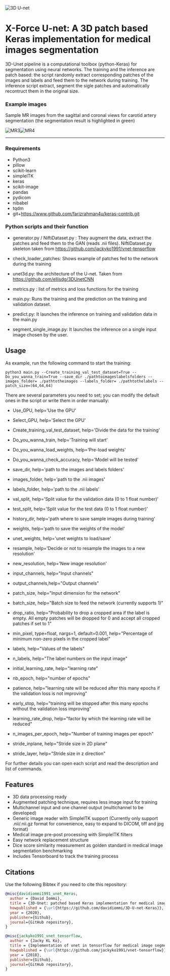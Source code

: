 ![3D U-net](images/X-force-logo.png)

# X-Force U-net: A 3D patch based Keras implementation for medical images segmentation

3D-Unet pipeline is a computational toolbox (python-Keras) for segmentation using neural networks. 
The training and the inference are patch based: the script randomly extract corresponding patches of the images and labels and feed them to the network during training.
The inference script extract, segment the sigle patches and automatically recontruct them in the original size.

### Example images

Sample MR images from the sagittal and coronal views for carotid artery segmentation (the segmentation result is highlighted in green)

![MR3](images/3.JPG)![MR4](images/4.JPG)
*******************************************************************************

### Requirements
- Python3
- pillow
- scikit-learn
- simpleITK
- keras
- scikit-image
- pandas
- pydicom
- nibabel
- tqdm
- git+https://www.github.com/farizrahman4u/keras-contrib.git

### Python scripts and their function

- generator.py / NiftiDataset.py : They augment the data, extract the patches and feed them to the GAN (reads .nii files). NiftiDataset.py
  skeleton taken from https://github.com/jackyko1991/vnet-tensorflow

- check_loader_patches: Shows example of patches fed to the network during the training  

- unet3d.py: the architecture of the U-net. Taken from https://github.com/ellisdg/3DUnetCNN

- metrics.py : list of metrics and loss functions for the training

- main.py: Runs the training and the prediction on the training and validation dataset.

- predict.py: It launches the inference on training and validation data in the main.py

- segment_single_image.py: It launches the inference on a single input image chosen by the user.

## Usage
As example, run the following command to start the training:
```console
python3 main.py --Create_training_val_test_dataset=True --Do_you_wanna_train=True --save_dir ./pathtoimageslabelsfolders --images_folder= ./pathtotheimages --labels_folder= ./pathtothelabels --patch_size=(64,64,64)
```
There are several parameters you need to set; you can modify the default ones in the script or write them in order manually:

- Use_GPU, help='Use the GPU'
- Select_GPU, help='Select the GPU'
- Create_training_val_test_dataset, help='Divide the data for the training'
- Do_you_wanna_train, help='Training will start'
- Do_you_wanna_load_weights, help='Pre-load weights'
- Do_you_wanna_check_accuracy, help='Model will be tested'
- save_dir, help='path to the images and labels folders'
- images_folder, help='path to the .nii images'
- labels_folder, help='path to the .nii labels'
- val_split, help='Split value for the validation data (0 to 1 float number)'
- test_split, help='Split value for the test data (0 to 1 float number)'
- history_dir, help='path where to save sample images during training'
- weights, help='path to save the weights of the model'
- unet_weights, help='unet weights to load/save'

- resample, help='Decide or not to resample the images to a new resolution'
- new_resolution, help='New image resolution'
- input_channels, help="Input channels"
- output_channels,help="Output channels"
- patch_size, help="Input dimension for the network"
- batch_size, help="Batch size to feed the network (currently supports 1)"
- drop_ratio, help="Probability to drop a cropped area if the label is empty. All empty patches will be dropped for 0 and accept all cropped patches if set to 1"
- min_pixel, type=float, nargs=1, default=0.001, help="Percentage of minimum non-zero pixels in the cropped label"
- labels, help="Values of the labels"
- n_labels, help="The label numbers on the input image"
- initial_learning_rate, help="learning rate"
- nb_epoch, help="number of epochs"
- patience, help="learning rate will be reduced after this many epochs if the validation loss is not improving"
- early_stop, help="training will be stopped after this many epochs without the validation loss improving"
- learning_rate_drop, help="factor by which the learning rate will be reduced"
- n_images_per_epoch, help="Number of training images per epoch"

- stride_inplane, help="Stride size in 2D plane"
- stride_layer, help="Stride size in z direction"

For further details you can open each script and read the description and list of commands.

## Features
- 3D data processing ready
- Augmented patching technique, requires less image input for training
- Multichannel input and one channel output (multichannel to be developed)
- Generic image reader with SimpleITK support (Currently only support .nii/.nii.gz format for convenience, easy to expand to DICOM, tiff and jpg format)
- Medical image pre-post processing with SimpleITK filters
- Easy network replacement structure
- Dice score similarity measurement as golden standard in medical image segmentation benchmarking
- Includes Tensorboard to track the training process

## Citations
Use the following Bibtex if you need to cite this repository:
```bibtex
@misc{davidiommi1991_unet_Keras,
  author = {David Iommi},
  title = {3D-Unet: patched based Keras implementation for medical images segmentation},
  howpublished = {\url{https://github.com/davidiommi/3D-U-net-Keras}},
  year = {2020},
  publisher={Github},
  journal={GitHub repository},
}

@misc{jackyko1991_vnet_tensorflow,
  author = {Jacky KL Ko},
  title = {Implementation of vnet in tensorflow for medical image segmentation},
  howpublished = {\url{https://github.com/jackyko1991/vnet-tensorflow}},
  year = {2018},
  publisher={Github},
  journal={GitHub repository},
}
